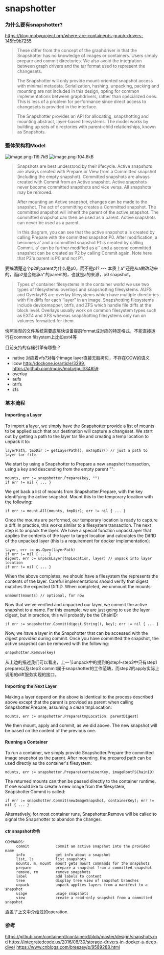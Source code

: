 # snapshotter

### 为什么要有snapshotter?
https://blog.mobyproject.org/where-are-containerds-graph-drivers-145fc9b7255

> These differ from the concept of the graphdriver in that the
> Snapshotter has no knowledge of images or containers. Users simply
> prepare and commit directories. We also avoid the integration between
> graph drivers and the tar format used to represent the changesets.
> 
> The Snapshotter will only provide mount-oriented snapshot access with
> minimal metadata. Serialization, hashing, unpacking, packing and
> mounting are not included in this design, opting for common
> implementations between graphdrivers, rather than specialized ones.
> This is less of a problem for performance since direct access to
> changesets is provided in the interface.
> 
> The Snapshotter provides an API for allocating, snapshotting and
> mounting abstract, layer-based filesystems. The model works by
> building up sets of directories with parent-child relationships, known
> as Snapshots.

### 整体架构和Model

![image.png-119.7kB][1]
![image.png-104.8kB][2]

> Snapshots are best understood by their lifecycle. Active snapshots are
> always created with Prepare or View from a Committed snapshot
> (including the empty snapshot). Committed snapshots are always created
> with Commit from an Active snapshot. Active snapshots never become
> committed snapshots and vice versa. All snapshots may be removed.
> 
> After mounting an Active snapshot, changes can be made to the
> snapshot. The act of committing creates a Committed snapshot. The
> committed snapshot will inherit the parent of the active snapshot. The
> committed snapshot can then be used as a parent. Active snapshots can
> never be used as a parent.
> 
> In this diagram, you can see that the active snapshot a is created by
> calling Prepare with the committed snapshot P0. After modification, a
> becomes a' and a committed snapshot P1 is created by calling Commit.
> a' can be further modified as a'' and a second committed snapshot can
> be created as P2 by calling Commit again. Note here that P2's parent
> is P0 and not P1.

要搞清楚这个p2的parent为什么是p0，而不是p1? 
--- 本质上a''还是从a做改动来的，而p2是会继承a''的parent的，也就是a的来源，p0 snapshot。

> Types of container filesystems In the container world we use two types
> of filesystems: overlays and snapshotting filesystems. AUFS and
> OverlayFS are overlay filesystems which have multiple directories with
> file diffs for each “layer” in an image. Snapshotting filesystems
> include devicemapper, btrfs, and ZFS which handle file diffs at the
> block level. Overlays usually work on common filesystem types such as
> EXT4 and XFS whereas snapshotting filesystems only run on volumes
> formatted for them.

快照类型的文件系统需要底层快设备提前format成对应的特定格式，不能直接运行在common filsystem上比如ext4等

目前支持的存储引擎有哪些？

* native 对应着vfs?对每个image layer直接无脑拷贝，不存在COW的语义
* lcow http://dockone.io/article/3299, https://github.com/moby/moby/pull/34859
* overlay
* aufs
* btrfs
* zfs

### 基本流程

#### Importing a Layer
To import a layer, we simply have the Snapshotter provide a list of mounts to be applied such that our destination will capture a changeset. We start out by getting a path to the layer tar file and creating a temp location to unpack it to:

    layerPath, tmpDir := getLayerPath(), mkTmpDir() // just a path to layer tar file.

We start by using a Snapshotter to Prepare a new snapshot transaction, using a key and descending from the empty parent "":

    mounts, err := snapshotter.Prepare(key, "")
    if err != nil { ... }

We get back a list of mounts from Snapshotter.Prepare, with the key identifying the active snapshot. Mount this to the temporary location with the following:

    if err := mount.All(mounts, tmpDir); err != nil { ... }

Once the mounts are performed, our temporary location is ready to capture a diff. In practice, this works similar to a filesystem transaction. The next step is to unpack the layer. We have a special function unpackLayer that applies the contents of the layer to target location and calculates the DiffID of the unpacked layer (this is a requirement for docker implementation):

    layer, err := os.Open(layerPath)
    if err != nil { ... }
    digest, err := unpackLayer(tmpLocation, layer) // unpack into layer location
    if err != nil { ... }

When the above completes, we should have a filesystem the represents the contents of the layer. Careful implementations should verify that digest matches the expected DiffID. When completed, we unmount the mounts:

    unmount(mounts) // optional, for now

Now that we've verified and unpacked our layer, we commit the active snapshot to a name. For this example, we are just going to use the layer digest, but in practice, this will probably be the ChainID:

    if err := snapshotter.Commit(digest.String(), key); err != nil { ... }

Now, we have a layer in the Snapshotter that can be accessed with the digest provided during commit. Once you have committed the snapshot, the active snapshot can be removed with the following:

    snapshotter.Remove(key)
    
从上边的描述我们可以看出，上一节unpack中的提到的step1-step3中只有step1 prepare以及step3 commit属于snapshotter的工作范畴，而step2的apply实际上调用的diff服务实现的接口。

#### Importing the Next Layer
Making a layer depend on the above is identical to the process described above except that the parent is provided as parent when calling Snapshotter.Prepare, assuming a clean tmpLocation:

    mounts, err := snapshotter.Prepare(tmpLocation, parentDigest)

We then mount, apply and commit, as we did above. The new snapshot will be based on the content of the previous one.

#### Running a Container
To run a container, we simply provide Snapshotter.Prepare the committed image snapshot as the parent. After mounting, the prepared path can be used directly as the container's filesystem:

    mounts, err := snapshotter.Prepare(containerKey, imageRootFSChainID)

The returned mounts can then be passed directly to the container runtime. If one would like to create a new image from the filesystem, Snapshotter.Commit is called:

    if err := snapshotter.Commit(newImageSnapshot, containerKey); err != nil { ... }

Alternatively, for most container runs, Snapshotter.Remove will be called to signal the Snapshotter to abandon the changes.

#### ctr snapshot命令

    COMMANDS:
         commit            commit an active snapshot into the provided name
         info              get info about a snapshot
         list, ls          list snapshots
         mounts, m, mount  mount gets mount commands for the snapshots
         prepare           prepare a snapshot from a committed snapshot
         remove, rm        remove snapshots
         label             add labels to content
         tree              display tree view of snapshot branches
         unpack            unpack applies layers from a manifest to a snapshot
         usage             usage snapshots
         view              create a read-only snapshot from a committed snapshot

涵盖了上文中介绍过的operation.

### 参考
https://github.com/containerd/containerd/blob/master/design/snapshots.md
https://integratedcode.us/2016/08/30/storage-drivers-in-docker-a-deep-dive/
https://www.cnblogs.com/breezey/p/9589288.html

  [1]: http://static.zybuluo.com/myecho/yo7ugmvzsg9fauj7b5nqv7x6/image.png
  [2]: http://static.zybuluo.com/myecho/qkfamwyg8x3f3vb2ylctkyqg/image.png

